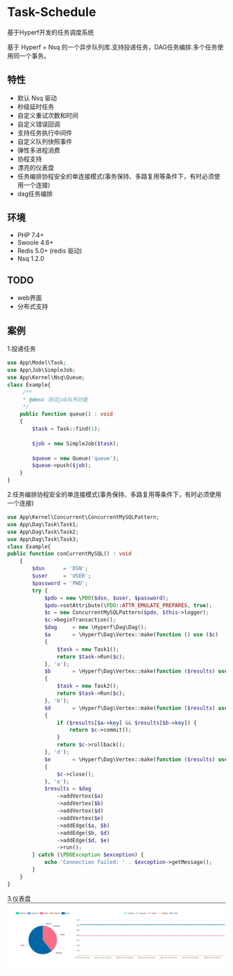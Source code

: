 # Task-Schedule

基于Hyperf开发的任务调度系统

基于 Hyperf + Nsq 的一个异步队列库.支持投递任务，DAG任务编排.多个任务使用同一个事务。

## 特性

- 默认 Nsq 驱动
- 秒级延时任务
- 自定义重试次数和时间
- 自定义错误回调
- 支持任务执行中间件
- 自定义队列快照事件
- 弹性多进程消费
- 协程支持
- 漂亮的仪表盘
- 任务编排协程安全的单连接模式(事务保持、多路复用等条件下，有时必须使用一个连接)
- dag任务编排

## 环境

- PHP 7.4+
- Swoole 4.6+
- Redis 5.0+ (redis 驱动)
- Nsq 1.2.0

## TODO
- web界面
- 分布式支持

## 案例

1.投递任务

```php
use App\Model\Task;
use App\Job\SimpleJob;
use App\Kernel\Nsq\Queue;
class Example{
     /**
     * @desc 测试job队列功能
     */
    public function queue() : void
    {
        $task = Task::find(1);

        $job = new SimpleJob($task);

        $queue = new Queue('queue');
        $queue->push($job);
    }
}
```

2.任务编排协程安全的单连接模式(事务保持、多路复用等条件下，有时必须使用一个连接)

```php
use App\Kernel\Concurrent\ConcurrentMySQLPattern;
use App\Dag\Task\Task1;
use App\Dag\Task\Task2;
use App\Dag\Task\Task3;
class Example{
public function conCurrentMySQL() : void
    {
        $dsn      = 'DSN';
        $user     = 'USER';
        $password = 'PWD';
        try {
            $pdo = new \PDO($dsn, $user, $password);
            $pdo->setAttribute(\PDO::ATTR_EMULATE_PREPARES, true);
            $c = new ConcurrentMySQLPattern($pdo, $this->logger);
            $c->beginTransaction();
            $dag     = new \Hyperf\Dag\Dag();
            $a       = \Hyperf\Dag\Vertex::make(function () use ($c)
            {
                $task = new Task1();
                return $task->Run($c);
            }, 'a');
            $b       = \Hyperf\Dag\Vertex::make(function ($results) use ($c)
            {
                $task = new Task2();
                return $task->Run($c);
            }, 'b');
            $d       = \Hyperf\Dag\Vertex::make(function ($results) use ($c, $a, $b)
            {
                if ($results[$a->key] && $results[$b->key]) {
                    return $c->commit();
                }
                return $c->rollback();
            }, 'd');
            $e       = \Hyperf\Dag\Vertex::make(function ($results) use ($c)
            {
                $c->close();
            }, 'e');
            $results = $dag
                ->addVertex($a)
                ->addVertex($b)
                ->addVertex($d)
                ->addVertex($e)
                ->addEdge($a, $b)
                ->addEdge($b, $d)
                ->addEdge($d, $e)
                ->run();
        } catch (\PDOException $exception) {
            echo 'Connection failed: ' . $exception->getMessage();
        }
    }
}
```

3.仪表盘
![img.png](img.png)
